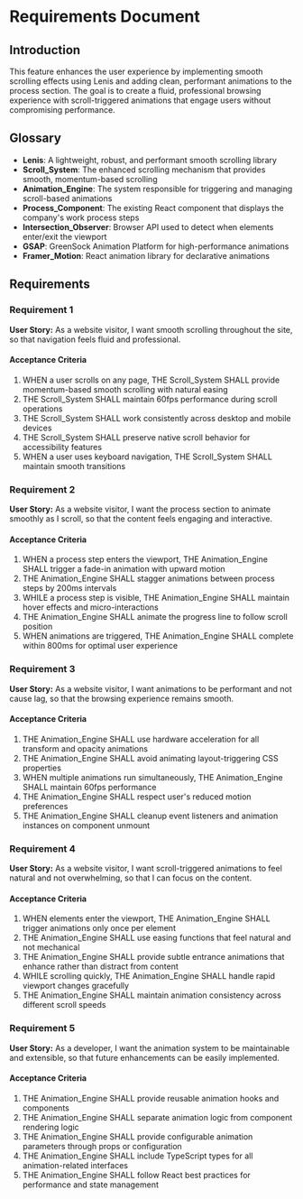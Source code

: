 # Requirements Document

## Introduction

This feature enhances the user experience by implementing smooth scrolling effects using Lenis and adding clean, performant animations to the process section. The goal is to create a fluid, professional browsing experience with scroll-triggered animations that engage users without compromising performance.

## Glossary

- **Lenis**: A lightweight, robust, and performant smooth scrolling library
- **Scroll_System**: The enhanced scrolling mechanism that provides smooth, momentum-based scrolling
- **Animation_Engine**: The system responsible for triggering and managing scroll-based animations
- **Process_Component**: The existing React component that displays the company's work process steps
- **Intersection_Observer**: Browser API used to detect when elements enter/exit the viewport
- **GSAP**: GreenSock Animation Platform for high-performance animations
- **Framer_Motion**: React animation library for declarative animations

## Requirements

### Requirement 1

**User Story:** As a website visitor, I want smooth scrolling throughout the site, so that navigation feels fluid and professional.

#### Acceptance Criteria

1. WHEN a user scrolls on any page, THE Scroll_System SHALL provide momentum-based smooth scrolling with natural easing
2. THE Scroll_System SHALL maintain 60fps performance during scroll operations
3. THE Scroll_System SHALL work consistently across desktop and mobile devices
4. THE Scroll_System SHALL preserve native scroll behavior for accessibility features
5. WHEN a user uses keyboard navigation, THE Scroll_System SHALL maintain smooth transitions

### Requirement 2

**User Story:** As a website visitor, I want the process section to animate smoothly as I scroll, so that the content feels engaging and interactive.

#### Acceptance Criteria

1. WHEN a process step enters the viewport, THE Animation_Engine SHALL trigger a fade-in animation with upward motion
2. THE Animation_Engine SHALL stagger animations between process steps by 200ms intervals
3. WHILE a process step is visible, THE Animation_Engine SHALL maintain hover effects and micro-interactions
4. THE Animation_Engine SHALL animate the progress line to follow scroll position
5. WHEN animations are triggered, THE Animation_Engine SHALL complete within 800ms for optimal user experience

### Requirement 3

**User Story:** As a website visitor, I want animations to be performant and not cause lag, so that the browsing experience remains smooth.

#### Acceptance Criteria

1. THE Animation_Engine SHALL use hardware acceleration for all transform and opacity animations
2. THE Animation_Engine SHALL avoid animating layout-triggering CSS properties
3. WHEN multiple animations run simultaneously, THE Animation_Engine SHALL maintain 60fps performance
4. THE Animation_Engine SHALL respect user's reduced motion preferences
5. THE Animation_Engine SHALL cleanup event listeners and animation instances on component unmount

### Requirement 4

**User Story:** As a website visitor, I want scroll-triggered animations to feel natural and not overwhelming, so that I can focus on the content.

#### Acceptance Criteria

1. WHEN elements enter the viewport, THE Animation_Engine SHALL trigger animations only once per element
2. THE Animation_Engine SHALL use easing functions that feel natural and not mechanical
3. THE Animation_Engine SHALL provide subtle entrance animations that enhance rather than distract from content
4. WHILE scrolling quickly, THE Animation_Engine SHALL handle rapid viewport changes gracefully
5. THE Animation_Engine SHALL maintain animation consistency across different scroll speeds

### Requirement 5

**User Story:** As a developer, I want the animation system to be maintainable and extensible, so that future enhancements can be easily implemented.

#### Acceptance Criteria

1. THE Animation_Engine SHALL provide reusable animation hooks and components
2. THE Animation_Engine SHALL separate animation logic from component rendering logic
3. THE Animation_Engine SHALL provide configurable animation parameters through props or configuration
4. THE Animation_Engine SHALL include TypeScript types for all animation-related interfaces
5. THE Animation_Engine SHALL follow React best practices for performance and state management